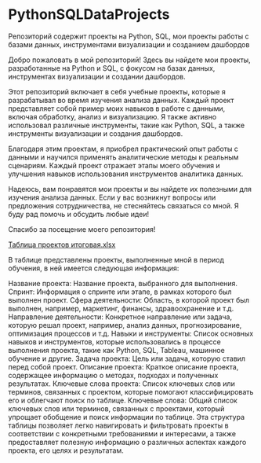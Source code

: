 # PythonSQLDataProjects
Репозиторий содержит проекты на Python, SQL, мои проекты работы с базами данных, инструментами визуализации и созданием дашбордов

Добро пожаловать в мой репозиторий! Здесь вы найдете мои проекты, разработанные на Python и SQL, с фокусом на базах данных, инструментах визуализации и создании дашбордов.

Этот репозиторий включает в себя учебные проекты, которые я разрабатывал во время изучения анализа данных. Каждый проект представляет собой пример моих навыков в работе с данными, включая обработку, анализ и визуализацию. Я также активно использовал различные инструменты, такие как Python, SQL, а также инструменты визуализации и создания дашбордов.

Благодаря этим проектам, я приобрел практический опыт работы с данными и научился применять аналитические методы к реальным сценариям. Каждый проект отражает этапы моего обучения и улучшения навыков использования инструментов аналитика данных.

Надеюсь, вам понравятся мои проекты и вы найдете их полезными для изучения анализа данных. Если у вас возникнут вопросы или предложения сотрудничества, не стесняйтесь связаться со мной. Я буду рад помочь и обсудить любые идеи!

Спасибо за посещение моего репозитория!

[Таблица проектов итоговая.xlsx](https://github.com/OophionN/PythonSQLDataProjects/files/11946406/default.xlsx)

В таблице представлены проекты, выполненные мной в период обучения, в ней имеется следующая информация:

Название проекта: Название проекта, выбранного для выполнения.
Спринт: Информация о спринте или этапе, в рамках которого был выполнен проект.
Сфера деятельности: Область, в которой проект был выполнен, например, маркетинг, финансы, здравоохранение и т.д.
Направление деятельности: Конкретное направление или задача, которую решал проект, например, анализ данных, прогнозирование, оптимизация процессов и т.д.
Навыки и инструменты: Список основных навыков и инструментов, которые использовались в процессе выполнения проекта, такие как Python, SQL, Tableau, машинное обучение и другие.
Задача проекта: Цель или задача, которую ставил перед собой проект.
Описание проекта: Краткое описание проекта, содержащее информацию о методах, подходах и полученных результатах.
Ключевые слова проекта: Список ключевых слов или терминов, связанных с проектом, которые помогают классифицировать его и облегчают поиск по таблице.
Ключевые слова: Общий список ключевых слов или терминов, связанных с проектами, который упрощает обобщение и поиск информации по таблице.
Эта структура таблицы позволяет легко навигировать и фильтровать проекты в соответствии с конкретными требованиями и интересами, а также предоставляет полезную информацию о различных аспектах каждого проекта, его целях и результатам.
